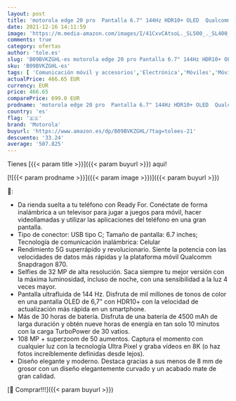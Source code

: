```yaml
---
layout: post
title: 'motorola edge 20 pro  Pantalla 6.7" 144Hz HDR10+ OLED  Qualcomm Snapdragon 870  TurboPower™  cámara 108MP  Super Zoom 50x  batería 4500 mAH  Dual SIM  12/256GB  Android 11   Azul [Versión ES/PT]'
date: 2021-12-16 14:11:59
image: 'https://m.media-amazon.com/images/I/41CxvCAtsoL._SL500_._SL400_.jpg'
comments: true
category: ofertas
author: 'tole.es'
slug: 'B09BVKZGHL-es motorola edge 20 pro Pantalla 6.7" 144Hz HDR10+ OLED...'
sku: 'B09BVKZGHL-es'
tags: [ 'Comunicación móvil y accesorios','Electrónica','Móviles','Móviles y smartphones libres','android','motorola', ]
actualPrice: 466.65 EUR
currency: EUR
price: 466.65
comparePrice: 699.0 EUR
prodname: 'motorola edge 20 pro  Pantalla 6.7" 144Hz HDR10+ OLED  Qualcomm Snapdragon 870  TurboPower™  cámara 108MP  Super Zoom 50x  batería 4500 mAH  Dual SIM  12/256GB  Android 11   Azul [Versión ES/PT]'
country: 'es'
flag: '🇪🇸'
brand: 'Motorola'
buyurl: 'https://www.amazon.es/dp/B09BVKZGHL/?tag=tolees-21'
descuento: '33.24'
average: '507.825'
---
```


Tienes [{{< param title >}}]({{< param buyurl >}}) aqui!

[![{{< param prodname >}}]({{< param image >}})]({{< param buyurl >}})

🔎:

- Da rienda suelta a tu teléfono con Ready For. Conéctate de forma inalámbrica a un televisor para jugar a juegos para móvil, hacer videollamadas y utilizar las aplicaciones del teléfono en una gran pantalla.
- Tipo de conector: USB tipo C; Tamaño de pantalla: 6.7 inches; Tecnología de comunicación inalámbrica: Celular
- Rendimiento 5G superrápido y revolucionario. Siente la potencia con las velocidades de datos más rápidas y la plataforma móvil Qualcomm Snapdragon 870.
- Selfies de 32 MP de alta resolución. Saca siempre tu mejor versión con la máxima luminosidad, incluso de noche, con una sensibilidad a la luz 4 veces mayor.
- Pantalla ultrafluida de 144 Hz. Disfruta de mil millones de tonos de color en una pantalla OLED de 6,7" con HDR10+ con la velocidad de actualización más rápida en un smartphone.
- Más de 30 horas de batería. Disfruta de una batería de 4500 mAh de larga duración y obtén nueve horas de energía en tan solo 10 minutos con la carga TurboPower de 30 vatios.
- 108 MP + superzoom de 50 aumentos. Captura el momento con cualquier luz con la tecnología Ultra Pixel y graba vídeos en 8K (o haz fotos increíblemente definidas desde lejos).
- Diseño elegante y moderno. Destaca gracias a sus menos de 8 mm de grosor con un diseño elegantemente curvado y un acabado mate de gran calidad.

[🛒 Comprar!!!]({{< param buyurl >}})
